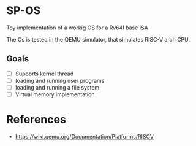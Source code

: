 # SP-OS

Toy implementation of a workig OS for a Rv64I base ISA

The Os is tested in the QEMU simulator, that simulates RISC-V arch CPU. 

## Goals
- [ ] Supports kernel thread
- [ ] loading and running user programs
- [ ] loading and running a file system
- [ ] Virtual memory implementation

# References
- https://wiki.qemu.org/Documentation/Platforms/RISCV
